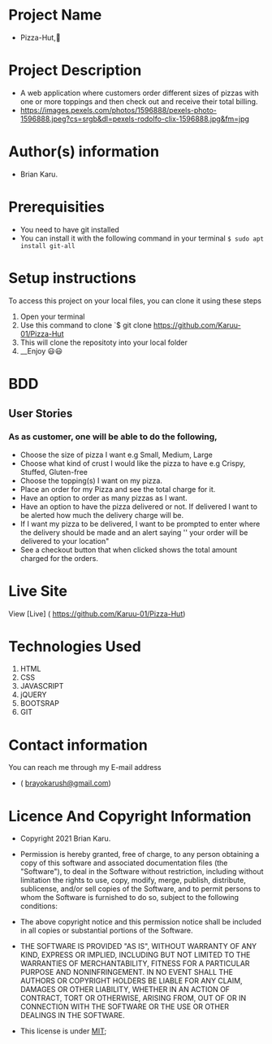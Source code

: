 # Project Name
 - Pizza-Hut,🍕
# Project Description
 - A web application where customers order different sizes of pizzas with one or more toppings and then check out and receive their total billing.
 - https://images.pexels.com/photos/1596888/pexels-photo-1596888.jpeg?cs=srgb&dl=pexels-rodolfo-clix-1596888.jpg&fm=jpg
# Author(s) information
 - Brian Karu.
# Prerequisities
 - You need to have git installed
 - You can install it with the following command in your terminal
`$ sudo apt install git-all`
# Setup instructions
To access this project on your local files, you can clone it using these steps
1. Open your terminal
1. Use this command to clone `$ git clone
 https://github.com/Karuu-01/Pizza-Hut
1. This will clone the repositoty into your local folder
1. __Enjoy 😃😃
# BDD
## User Stories 
### As as customer, one will be able to do the following,

- Choose the size of pizza I want e.g Small, Medium, Large
- Choose what kind of crust I would like the pizza to have e.g Crispy, Stuffed, Gluten-free
- Choose the topping(s) I want on my pizza.
- Place an order for my Pizza and see the total charge for it.
- Have an option to order as many pizzas as I want.
- Have an option to have the pizza delivered or not.  If delivered I want to be alerted how much the delivery charge will be.
- If I want my pizza to be delivered, I want to be prompted to enter where the delivery should be made and an alert saying '' your order will be delivered to your location"
- See a checkout button that when clicked shows the total amount charged for the orders.

# Live Site
View [Live] ( https://github.com/Karuu-01/Pizza-Hut)
# Technologies Used
1. HTML
1. CSS
1. JAVASCRIPT
1. jQUERY
1. BOOTSRAP
1. GIT
# Contact information
You can reach me through my E-mail address
 - ( brayokarush@gmail.com)
# Licence And Copyright Information
 - Copyright 2021 Brian Karu.

 - Permission is hereby granted, free of charge, to any person obtaining a copy of this software and associated documentation files (the "Software"), to deal in the Software without restriction, including without limitation the rights to use, copy, modify, merge, publish, distribute, sublicense, and/or sell copies of the Software, and to permit persons to whom the Software is furnished to do so, subject to the following conditions:

 - The above copyright notice and this permission notice shall be included in all copies or substantial portions of the Software.

 - THE SOFTWARE IS PROVIDED "AS IS", WITHOUT WARRANTY OF ANY KIND, EXPRESS OR IMPLIED, INCLUDING BUT NOT LIMITED TO THE WARRANTIES OF MERCHANTABILITY, FITNESS FOR A PARTICULAR PURPOSE AND NONINFRINGEMENT. IN NO EVENT SHALL THE AUTHORS OR COPYRIGHT HOLDERS BE LIABLE FOR ANY CLAIM, DAMAGES OR OTHER LIABILITY, WHETHER IN AN ACTION OF CONTRACT, TORT OR OTHERWISE, ARISING FROM, OUT OF OR IN CONNECTION WITH THE SOFTWARE OR THE USE OR OTHER DEALINGS IN THE SOFTWARE.
 - This license is under [MIT](license);

